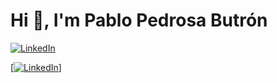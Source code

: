 # Hi 👋, I'm Pablo Pedrosa Butrón

[![LinkedIn](https://img.shields.io/badge/linkedin-%230077B5.svg?style=for-the-badge&logo=linkedin&logoColor=white)](https://www.linkedin.com/in/ppedrosabutron/ "_blank")

<a href="[http://example.com/](https://www.linkedin.com/in/ppedrosabutron/)" target="_blank">[![LinkedIn](https://img.shields.io/badge/linkedin-%230077B5.svg?style=for-the-badge&logo=linkedin&logoColor=white)]</a>
<!--

🔭 **Currently working on:** React, Node.js, MongoDB

🌱 **Learning:** Next.js

☁️ **Interest:** 

📝 **Articles:** Regularly write on [Hashnode](https://hashnode.com/@1010nishant)

💬 **Ask me about:** AWS, React, React Native, Node.js, MongoDB

📫 **Reach me:** 
- Email: nishantjangid6377@gmail.com
- Discord: 1010nishant

---

### Mark streak 🏆

### Technologies That I Know 👨🏻‍💻

### Connect With Me 🤝

- [LinkedIn](https://www.linkedin.com/in/your-linkedin/)
- [Twitter](https://twitter.com/your-twitter/)
- [Instagram](https://www.instagram.com/your-instagram/)
- [Hashnode](https://hashnode.com/@your-hashnode/)
- Discord: 1010nishant


**ppedrosa88/ppedrosa88** is a ✨ _special_ ✨ repository because its `README.md` (this file) appears on your GitHub profile.

Here are some ideas to get you started:

- 🔭 I’m currently working on ...
- 🌱 I’m currently learning ...
- 👯 I’m looking to collaborate on ...
- 🤔 I’m looking for help with ...
- 💬 Ask me about ...
- 📫 How to reach me: ...
- 😄 Pronouns: ...
- ⚡ Fun fact: ...
-->
